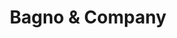 ---
title: "Bagno & Company"
url: /montevideo/bagno-und-company-avenida-brasil/
shop: Badezimmer
---